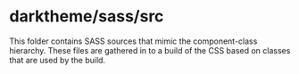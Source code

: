 # darktheme/sass/src

This folder contains SASS sources that mimic the component-class hierarchy. These files
are gathered in to a build of the CSS based on classes that are used by the build.
